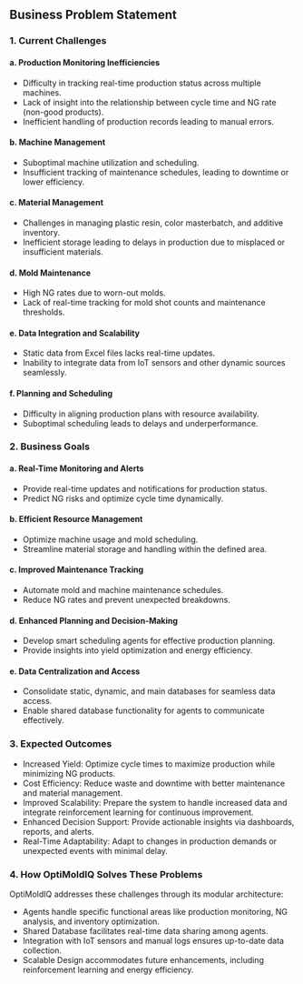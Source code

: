 ## Business Problem Statement

### 1. Current Challenges
#### a. Production Monitoring Inefficiencies
- Difficulty in tracking real-time production status across multiple machines.
- Lack of insight into the relationship between cycle time and NG rate (non-good products).
- Inefficient handling of production records leading to manual errors.
#### b. Machine Management
- Suboptimal machine utilization and scheduling.
- Insufficient tracking of maintenance schedules, leading to downtime or lower efficiency.
#### c. Material Management
- Challenges in managing plastic resin, color masterbatch, and additive inventory.
- Inefficient storage leading to delays in production due to misplaced or insufficient materials.
#### d. Mold Maintenance
- High NG rates due to worn-out molds.
- Lack of real-time tracking for mold shot counts and maintenance thresholds.
#### e. Data Integration and Scalability
- Static data from Excel files lacks real-time updates.
- Inability to integrate data from IoT sensors and other dynamic sources seamlessly.
#### f. Planning and Scheduling
- Difficulty in aligning production plans with resource availability.
- Suboptimal scheduling leads to delays and underperformance.

### 2. Business Goals
#### a. Real-Time Monitoring and Alerts
- Provide real-time updates and notifications for production status.
- Predict NG risks and optimize cycle time dynamically.
#### b. Efficient Resource Management
- Optimize machine usage and mold scheduling.
- Streamline material storage and handling within the defined area.
#### c. Improved Maintenance Tracking
- Automate mold and machine maintenance schedules.
- Reduce NG rates and prevent unexpected breakdowns.
#### d. Enhanced Planning and Decision-Making
- Develop smart scheduling agents for effective production planning.
- Provide insights into yield optimization and energy efficiency.
#### e. Data Centralization and Access
- Consolidate static, dynamic, and main databases for seamless data access.
- Enable shared database functionality for agents to communicate effectively.

### 3. Expected Outcomes
- Increased Yield: Optimize cycle times to maximize production while minimizing NG products.
- Cost Efficiency: Reduce waste and downtime with better maintenance and material management.
- Improved Scalability: Prepare the system to handle increased data and integrate reinforcement learning for continuous improvement.
- Enhanced Decision Support: Provide actionable insights via dashboards, reports, and alerts.
- Real-Time Adaptability: Adapt to changes in production demands or unexpected events with minimal delay.

### 4. How OptiMoldIQ Solves These Problems
OptiMoldIQ addresses these challenges through its modular architecture:
- Agents handle specific functional areas like production monitoring, NG analysis, and inventory optimization.
- Shared Database facilitates real-time data sharing among agents.
- Integration with IoT sensors and manual logs ensures up-to-date data collection.
- Scalable Design accommodates future enhancements, including reinforcement learning and energy efficiency.